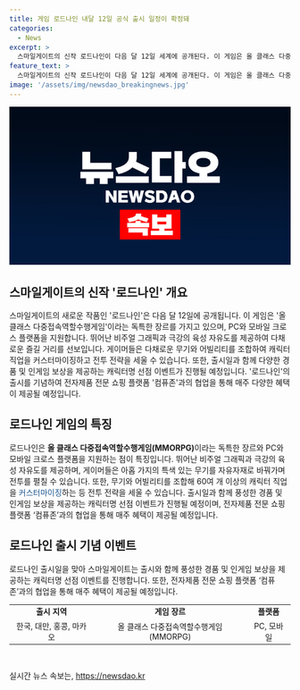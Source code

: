 ```yaml
---
title: 게임 로드나인 내달 12일 공식 출시 일정이 확정돼
categories:
  - News
excerpt: >
  스마일게이트의 신작 로드나인이 다음 달 12일 세계에 공개된다. 이 게임은 올 클래스 다중접속역할수행게임으로 PC와 모바일 크로스 플랫폼을 지원한다. 뛰어난 비주얼 그래픽과 극강의 육성 자유도를 제공하며, 아홉 가지의 특색 있는 무기와 60여 개 이상의 캐릭터 직업을 조합하여 전투 전략을 세울 수 있다. 또한, 출시일과 함께 풍성한 경품과 인게임 보상을 제공하는 캐릭터명 선점 이벤트를 진행하며, 컴퓨존과의 협업을 통해 매주 혜택을 제공한다.
feature_text: >
  스마일게이트의 신작 로드나인이 다음 달 12일 세계에 공개된다. 이 게임은 올 클래스 다중접속역할수행게임으로 PC와 모바일 크로스 플랫폼을 지원한다. 뛰어난 비주얼 그래픽과 극강의 육성 자유도를 제공하며, 아홉 가지의 특색 있는 무기와 60여 개 이상의 캐릭터 직업을 조합하여 전투 전략을 세울 수 있다. 또한, 출시일과 함께 풍성한 경품과 인게임 보상을 제공하는 캐릭터명 선점 이벤트를 진행하며, 컴퓨존과의 협업을 통해 매주 혜택을 제공한다.
image: '/assets/img/newsdao_breakingnews.jpg'
---
```


<p><img src="/assets/img/newsdao_breakingnews.jpg" alt="koreaapp 속보" /></p>

<h2 data-ke-size="size26">스마일게이트의 신작 '로드나인' 개요</h2>

<p data-ke-size="size16">스마일게이트의 새로운 작품인 '로드나인'은 다음 달 12일에 공개됩니다. 이 게임은 '올 클래스 다중접속역할수행게임'이라는 독특한 장르를 가지고 있으며, PC와 모바일 크로스 플랫폼을 지원합니다. 뛰어난 비주얼 그래픽과 극강의 육성 자유도를 제공하여 다채로운 즐길 거리를 선보입니다. 게이머들은 다채로운 무기와 어빌리티를 조합하여 캐릭터 직업을 커스터마이징하고 전투 전략을 세울 수 있습니다. 또한, 출시일과 함께 다양한 경품 및 인게임 보상을 제공하는 캐릭터명 선점 이벤트가 진행될 예정입니다. '로드나인'의 출시를 기념하여 전자제품 전문 쇼핑 플랫폼 '컴퓨존'과의 협업을 통해 매주 다양한 혜택이 제공될 예정입니다.</p>

<h2 data-ke-size="size26">로드나인 게임의 특징</h2>

<p data-ke-size="size16">로드나인은 <b>올 클래스 다중접속역할수행게임(MMORPG)</b>이라는 독특한 장르와 PC와 모바일 크로스 플랫폼을 지원하는 점이 특징입니다. 뛰어난 비주얼 그래픽과 극강의 육성 자유도를 제공하며, 게이머들은 아홉 가지의 특색 있는 무기를 자유자재로 바꿔가며 전투를 펼칠 수 있습니다. 또한, 무기와 어빌리티를 조합해 60여 개 이상의 캐릭터 직업을 <span style="color: #1a5490;">커스터마이징</span>하는 등 전투 전략을 세울 수 있습니다. 출시일과 함께 풍성한 경품 및 인게임 보상을 제공하는 캐릭터명 선점 이벤트가 진행될 예정이며, 전자제품 전문 쇼핑 플랫폼 ‘컴퓨존’과의 협업을 통해 매주 혜택이 제공될 예정입니다.</p>

<h2 data-ke-size="size26">로드나인 출시 기념 이벤트</h2>

<p data-ke-size="size16">로드나인 출시일을 맞아 스마일게이트는 출시와 함께 풍성한 경품 및 인게임 보상을 제공하는 캐릭터명 선점 이벤트를 진행합니다. 또한, 전자제품 전문 쇼핑 플랫폼 ‘컴퓨존’과의 협업을 통해 매주 혜택이 제공될 예정입니다.</p>

<table style="width: 100%;" data-ke-size="size16">
<tbody>
<tr>
<td style="text-align: center; height: 17px;"><b>출시 지역</b></td>
<td style="text-align: center; height: 17px;"><b>게임 장르</b></td>
<td style="text-align: center; height: 17px;"><b>플랫폼</b></td>
</tr>
<tr>
<td style="text-align: center; height: 17px;">한국, 대만, 홍콩, 마카오</td>
<td style="text-align: center; height: 17px;">올 클래스 다중접속역할수행게임(MMORPG)</td>
<td style="text-align: center; height: 17px;">PC, 모바일</td>
</tr>
</tbody>
</table>

<p data-ke-size="size16">&nbsp;</p>
실시간 뉴스 속보는, <a href="https://newsdao.kr" rel="dofollow">https://newsdao.kr</a>


